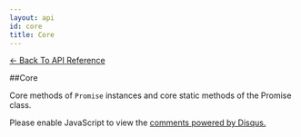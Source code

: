```yaml
---
layout: api
id: core
title: Core
---
```



[← Back To API Reference](/docs/api-reference.html)
<div class="api-code-section"><markdown>
##Core

Core methods of `Promise` instances and core static methods of the Promise class.
</markdown></div>

<div id="disqus_thread"></div>
<script type="text/javascript">
    var disqus_title = "Core";
    var disqus_shortname = "bluebirdjs";
    var disqus_identifier = "disqus-id-core";
    
    (function() {
        var dsq = document.createElement("script"); dsq.type = "text/javascript"; dsq.async = true;
        dsq.src = "//" + disqus_shortname + ".disqus.com/embed.js";
        (document.getElementsByTagName("head")[0] || document.getElementsByTagName("body")[0]).appendChild(dsq);
    })();
</script>
<noscript>Please enable JavaScript to view the <a href="https://disqus.com/?ref_noscript" rel="nofollow">comments powered by Disqus.</a></noscript>